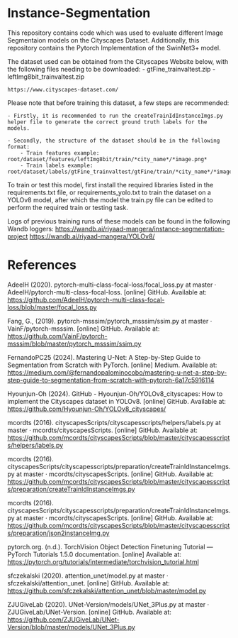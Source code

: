 # Instance-Segmentation

This repository contains code which was used to evaluate different Image Segmentaion models on the Cityscapes Dataset. Additionally, this repository contains the Pytorch Implementation of the SwinNet3+ model.

The dataset used can be obtained from the Cityscapes Website below, with the following files needing to be downloaded:
    - gtFine_trainvaltest.zip
    - leftImg8bit_trainvaltest.zip

    https://www.cityscapes-dataset.com/

Please note that before training this dataset, a few steps are recommended:

    - Firstly, it is recommended to run the createTrainIdInstanceImgs.py helper file to generate the correct ground truth labels for the models.

    - Secondly, the structure of the dataset should be in the following format:
        - Train features example: root/dataset/features/leftImg8bit/train/*city_name*/*image.png*
        - Train labels example: root/dataset/labels/gtFine_trainvaltest/gtFine/train/*city_name*/*image.png*

To train or test this model, first install the required libraries listed in the requirements.txt file, or requirements_yolo.txt to train the dataset on a YOLOv8 model, after which the model the train.py file can be edited to perform the required train or testing task.

Logs of previous training runs of these models can be found in the following Wandb loggers:
    https://wandb.ai/riyaad-mangera/instance-segmentation-project
    https://wandb.ai/riyaad-mangera/YOLOv8/


# References

AdeelH (2020). pytorch-multi-class-focal-loss/focal_loss.py at master · AdeelH/pytorch-multi-class-focal-loss. [online] GitHub. Available at: https://github.com/AdeelH/pytorch-multi-class-focal-loss/blob/master/focal_loss.py

Fang, G., (2019). pytorch-msssim/pytorch_msssim/ssim.py at master · VainF/pytorch-msssim. [online] GitHub. Available at: https://github.com/VainF/pytorch-msssim/blob/master/pytorch_msssim/ssim.py

FernandoPC25 (2024). Mastering U-Net: A Step-by-Step Guide to Segmentation from Scratch with PyTorch. [online] Medium. Available at: https://medium.com/@fernandopalominocobo/mastering-u-net-a-step-by-step-guide-to-segmentation-from-scratch-with-pytorch-6a17c5916114

Hyounjun-Oh (2024). GitHub - Hyounjun-Oh/YOLOv8_cityscapes: How to implement the Cityscapes dataset in YOLOv8. [online] GitHub. Available at: https://github.com/Hyounjun-Oh/YOLOv8_cityscapes/

mcordts (2016). cityscapesScripts/cityscapesscripts/helpers/labels.py at master · mcordts/cityscapesScripts. [online] GitHub. Available at: https://github.com/mcordts/cityscapesScripts/blob/master/cityscapesscripts/helpers/labels.py

mcordts (2016). cityscapesScripts/cityscapesscripts/preparation/createTrainIdInstanceImgs.py at master · mcordts/cityscapesScripts. [online] GitHub. Available at: https://github.com/mcordts/cityscapesScripts/blob/master/cityscapesscripts/preparation/createTrainIdInstanceImgs.py

mcordts (2016). cityscapesScripts/cityscapesscripts/preparation/createTrainIdInstanceImgs.py at master · mcordts/cityscapesScripts. [online] GitHub. Available at: https://github.com/mcordts/cityscapesScripts/blob/master/cityscapesscripts/preparation/json2instanceImg.py

pytorch.org. (n.d.). TorchVision Object Detection Finetuning Tutorial — PyTorch Tutorials 1.5.0 documentation. [online] Available at: https://pytorch.org/tutorials/intermediate/torchvision_tutorial.html

sfczekalski (2020). attention_unet/model.py at master · sfczekalski/attention_unet. [online] GitHub. Available at: https://github.com/sfczekalski/attention_unet/blob/master/model.py

ZJUGiveLab (2020). UNet-Version/models/UNet_3Plus.py at master · ZJUGiveLab/UNet-Version. [online] GitHub. Available at: https://github.com/ZJUGiveLab/UNet-Version/blob/master/models/UNet_3Plus.py